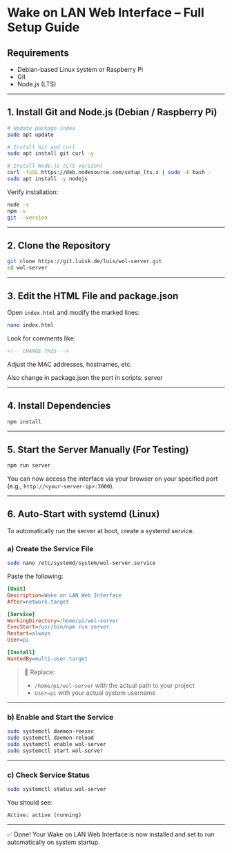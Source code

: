# Wake on LAN Web Interface – Full Setup Guide

## Requirements

- Debian-based Linux system or Raspberry Pi
- Git
- Node.js (LTS)

---

## 1. Install Git and Node.js (Debian / Raspberry Pi)

```bash
# Update package index
sudo apt update

# Install Git and curl
sudo apt install git curl -y

# Install Node.js (LTS version)
curl -fsSL https://deb.nodesource.com/setup_lts.x | sudo -E bash -
sudo apt install -y nodejs
```

Verify installation:

```bash
node -v
npm -v
git --version
```

---

## 2. Clone the Repository

```bash
git clone https://git.luisk.de/luis/wol-server.git
cd wol-server
```

---

## 3. Edit the HTML File and package.json

Open `index.html` and modify the marked lines:

```bash
nano index.html
```

Look for comments like:

```html
<!-- CHANGE THIS -->
```

Adjust the MAC addresses, hostnames, etc.

Also change in package.json the port in scripts: server

---

## 4. Install Dependencies

```bash
npm install
```

---

## 5. Start the Server Manually (For Testing)

```bash
npm run server
```

You can now access the interface via your browser on your specified port (e.g., `http://<your-server-ip>:3000`).

---

## 6. Auto-Start with systemd (Linux)

To automatically run the server at boot, create a systemd service.

### a) Create the Service File

```bash
sudo nano /etc/systemd/system/wol-server.service
```

Paste the following:

```ini
[Unit]
Description=Wake on LAN Web Interface
After=network.target

[Service]
WorkingDirectory=/home/pi/wol-server
ExecStart=/usr/bin/npm run server
Restart=always
User=pi

[Install]
WantedBy=multi-user.target
```

> 🔧 Replace:
> - `/home/pi/wol-server` with the actual path to your project
> - `User=pi` with your actual system username

---

### b) Enable and Start the Service

```bash
sudo systemctl daemon-reexec
sudo systemctl daemon-reload
sudo systemctl enable wol-server
sudo systemctl start wol-server
```

---

### c) Check Service Status

```bash
sudo systemctl status wol-server
```

You should see:

```
Active: active (running)
```

---

✅ Done! Your Wake on LAN Web Interface is now installed and set to run automatically on system startup.